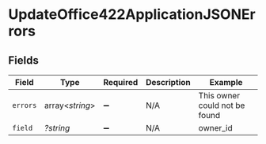 # UpdateOffice422ApplicationJSONErrors


## Fields

| Field                         | Type                          | Required                      | Description                   | Example                       |
| ----------------------------- | ----------------------------- | ----------------------------- | ----------------------------- | ----------------------------- |
| `errors`                      | array<*string*>               | :heavy_minus_sign:            | N/A                           | This owner could not be found |
| `field`                       | *?string*                     | :heavy_minus_sign:            | N/A                           | owner_id                      |